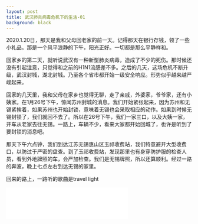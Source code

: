 ```yaml
---
layout: post
title: 武汉肺炎病毒危机下的生活-01
background: black
---
```


2020.1.20日，那天是我和父母回老家的前一天。记得那天在银行存钱，领了一些小礼品。那是一个风平浪静的下午，阳光正好。一切都是那么平静祥和。

回家乡的第二天，就听说武汉有一种新型肺炎病毒，造成了不少的死伤。那时候还没有引起注意，只觉得和之前的H1N1流感差不多。之后的几天，这场危机不断升级，武汉封城，湖北封城。乃至各个省市都开始一级安全响应。形势似乎越来越严峻起来。

回家的几天里，我和父母在家乡也觉得无聊，走了亲戚，外婆家，爷爷家，还有小姨家。在1月26号下午，惊闻苏州封城的消息。我们开始紧张起来，因为苏州和无锡紧挨着，如果苏州也开始封锁，意味着无锡也会采取相应的动作。如果到时候无锡封锁了，我们就回不去了。所以在26号下午，我们一家三口，以及大姨一家，开车从老家去往无锡。一路上，车辆不少，看来大家都开始回城了，也许是听到了要封锁的消息吧。

那天下午六点钟，我们到达江苏无锡惠山区玉祁收费站，我们特意避开大型收费口，以防过于严密的盘查。到了玉祁收费站，发现那里也有身穿防护服的检查人员，看到外地牌照的车，会严加检查。我们是无锡牌照，所以还算顺利。经过一路的奔波，晚上七点左右到达无锡的家里。

回来的路上，一路听的歌曲是travel light


<iframe frameborder="no" border="0" marginwidth="0" marginheight="0" width="330" height="86" src="//music.163.com/outchain/player?type=2&id=1491585&auto=1&height=66"></iframe>